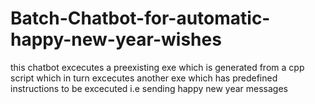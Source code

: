 # Batch-Chatbot-for-automatic-happy-new-year-wishes
this chatbot excecutes a preexisting exe which is generated from a cpp script which in turn excecutes another exe which has predefined instructions to be excecuted i.e sending happy new year messages
